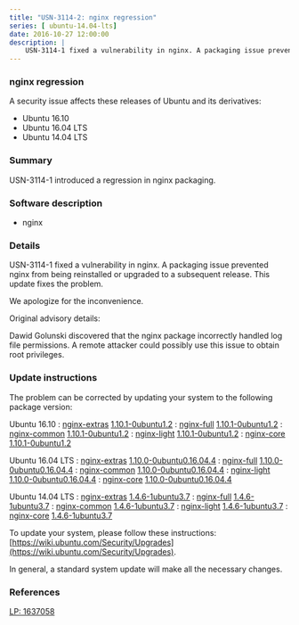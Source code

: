 ```yaml
---
title: "USN-3114-2: nginx regression"
series: [ ubuntu-14.04-lts]
date: 2016-10-27 12:00:00
description: |
    USN-3114-1 fixed a vulnerability in nginx. A packaging issue prevented nginx from being reinstalled or upgraded to a subsequent release. This update fixes the problem.
--- 
```

 
 


### nginx regression

A security issue affects these releases of Ubuntu and its derivatives:

* Ubuntu 16.10
* Ubuntu 16.04 LTS
* Ubuntu 14.04 LTS

### Summary

USN-3114-1 introduced a regression in nginx packaging. 

### Software description

* nginx 

### Details

USN-3114-1 fixed a vulnerability in nginx. A packaging issue prevented nginx from being reinstalled or upgraded to a subsequent release. This update fixes the problem.

We apologize for the inconvenience.

Original advisory details:

 Dawid Golunski discovered that the nginx package incorrectly handled log file permissions. A remote attacker could possibly use this issue to obtain root privileges. 

### Update instructions

The problem can be corrected by updating your system to the following package version:

Ubuntu 16.10
 : [nginx-extras](https://launchpad.net/ubuntu/+source/nginx) <span> [1.10.1-0ubuntu1.2](https://launchpad.net/ubuntu/+source/nginx/1.10.1-0ubuntu1.2) </span> 
 : [nginx-full](https://launchpad.net/ubuntu/+source/nginx) <span> [1.10.1-0ubuntu1.2](https://launchpad.net/ubuntu/+source/nginx/1.10.1-0ubuntu1.2) </span> 
 : [nginx-common](https://launchpad.net/ubuntu/+source/nginx) <span> [1.10.1-0ubuntu1.2](https://launchpad.net/ubuntu/+source/nginx/1.10.1-0ubuntu1.2) </span> 
 : [nginx-light](https://launchpad.net/ubuntu/+source/nginx) <span> [1.10.1-0ubuntu1.2](https://launchpad.net/ubuntu/+source/nginx/1.10.1-0ubuntu1.2) </span> 
 : [nginx-core](https://launchpad.net/ubuntu/+source/nginx) <span> [1.10.1-0ubuntu1.2](https://launchpad.net/ubuntu/+source/nginx/1.10.1-0ubuntu1.2) </span> 

Ubuntu 16.04 LTS
 : [nginx-extras](https://launchpad.net/ubuntu/+source/nginx) <span> [1.10.0-0ubuntu0.16.04.4](https://launchpad.net/ubuntu/+source/nginx/1.10.0-0ubuntu0.16.04.4) </span> 
 : [nginx-full](https://launchpad.net/ubuntu/+source/nginx) <span> [1.10.0-0ubuntu0.16.04.4](https://launchpad.net/ubuntu/+source/nginx/1.10.0-0ubuntu0.16.04.4) </span> 
 : [nginx-common](https://launchpad.net/ubuntu/+source/nginx) <span> [1.10.0-0ubuntu0.16.04.4](https://launchpad.net/ubuntu/+source/nginx/1.10.0-0ubuntu0.16.04.4) </span> 
 : [nginx-light](https://launchpad.net/ubuntu/+source/nginx) <span> [1.10.0-0ubuntu0.16.04.4](https://launchpad.net/ubuntu/+source/nginx/1.10.0-0ubuntu0.16.04.4) </span> 
 : [nginx-core](https://launchpad.net/ubuntu/+source/nginx) <span> [1.10.0-0ubuntu0.16.04.4](https://launchpad.net/ubuntu/+source/nginx/1.10.0-0ubuntu0.16.04.4) </span> 

Ubuntu 14.04 LTS
 : [nginx-extras](https://launchpad.net/ubuntu/+source/nginx) <span> [1.4.6-1ubuntu3.7](https://launchpad.net/ubuntu/+source/nginx/1.4.6-1ubuntu3.7) </span> 
 : [nginx-full](https://launchpad.net/ubuntu/+source/nginx) <span> [1.4.6-1ubuntu3.7](https://launchpad.net/ubuntu/+source/nginx/1.4.6-1ubuntu3.7) </span> 
 : [nginx-common](https://launchpad.net/ubuntu/+source/nginx) <span> [1.4.6-1ubuntu3.7](https://launchpad.net/ubuntu/+source/nginx/1.4.6-1ubuntu3.7) </span> 
 : [nginx-light](https://launchpad.net/ubuntu/+source/nginx) <span> [1.4.6-1ubuntu3.7](https://launchpad.net/ubuntu/+source/nginx/1.4.6-1ubuntu3.7) </span> 
 : [nginx-core](https://launchpad.net/ubuntu/+source/nginx) <span> [1.4.6-1ubuntu3.7](https://launchpad.net/ubuntu/+source/nginx/1.4.6-1ubuntu3.7) </span> 

To update your system, please follow these instructions: [https://wiki.ubuntu.com/Security/Upgrades](https://wiki.ubuntu.com/Security/Upgrades).

In general, a standard system update will make all the necessary changes. 

### References

 
 [LP: 1637058](https://launchpad.net/bugs/1637058)
 

